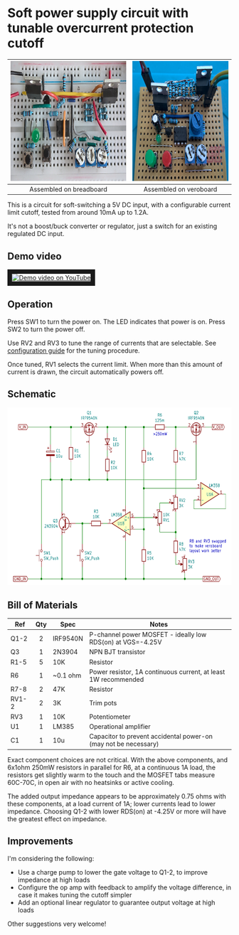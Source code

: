 # Soft power supply circuit with tunable overcurrent protection cutoff

<img src="docs/v4_breadboard.jpg" title="Power control circuit assembled on breadboard" height="270"> | <img src="docs/v4_veroboard.jpg" title="Power control circuit assembled on veroboard" height="270">
:----:|:----:
Assembled on breadboard | Assembled on veroboard

This is a circuit for soft-switching a 5V DC input, with a configurable current limit cutoff, tested from around 10mA up to 1.2A.

It's not a boost/buck converter or regulator, just a switch for an existing regulated DC input.

## Demo video

<a href="http://www.youtube.com/watch?feature=player_embedded&v=DyxhS2SbpGM" target="_blank"><img src="http://img.youtube.com/vi/DyxhS2SbpGM/0.jpg" alt="Demo video on YouTube" width="240" height="180" border="10" /></a>

## Operation

Press SW1 to turn the power on.  The LED indicates that power is on.  Press SW2 to turn the power off.

Use RV2 and RV3 to tune the range of currents that are selectable.  See [configuration guide](docs/configuration.md) for the tuning procedure.

Once tuned, RV1 selects the current limit.  When more than this amount of current is drawn, the circuit automatically powers off.

## Schematic

<img src="docs/v4_schematic.png" title="Power control circuit schematic (v4)" height="400">

## Bill of Materials

| Ref    | Qty  | Spec     | Notes |
| ------ |:----:| ----     | ----- |
| Q1-2   |   2  | IRF9540N | P-channel power MOSFET - ideally low RDS(on) at VGS=-4.25V |
| Q3     |   1  | 2N3904   | NPN BJT transistor |
| R1-5   |   5  | 10K      | Resistor |
| R6     |   1  | ~0.1 ohm | Power resistor, 1A continuous current, at least 1W recommended |
| R7-8   |   2  | 47K      | Resistor |
| RV1-2  |   2  | 3K       | Trim pots |
| RV3    |   1  | 10K      | Potentiometer |
| U1     |   1  | LM385    | Operational amplifier |
| C1     |   1  | 10u      | Capacitor to prevent accidental power-on (may not be necessary) |

Exact component choices are not critical.  With the above components, and 6x1ohm 250mW resistors in parallel for R6, at a continuous 1A load, 
the resistors get slightly warm to the touch and the MOSFET tabs measure 60C-70C, in open air with no heatsinks or active cooling.

The added output impedance appears to be approximately 0.75 ohms with these components, at a load current of 1A; lower currents 
lead to lower impedance.  Choosing Q1-2 with lower RDS(on) at -4.25V or more will have the greatest effect on impedance.

## Improvements

I'm considering the following:

* Use a charge pump to lower the gate voltage to Q1-2, to improve impedance at high loads
* Configure the op amp with feedback to amplify the voltage difference, in case it makes tuning the cutoff simpler
* Add an optional linear regulator to guarantee output voltage at high loads

Other suggestions very welcome!
